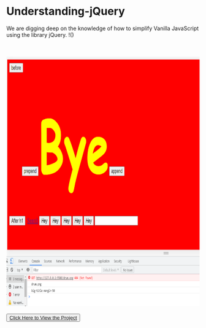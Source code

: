 # Understanding-jQuery
We are digging deep on the knowledge of how to simplify Vanilla JavaScript using the library jQuery. 
!()

<br><br>
<img src="https://github.com/sanjaytj/Understanding-jQuery/blob/main/jQuery-how-it-appears.png" width="650" height="650" />
<br><br>
<button><a href="https://sanjaytj.github.io/Understanding-jQuery/">Click Here to View the Project </a></button>

